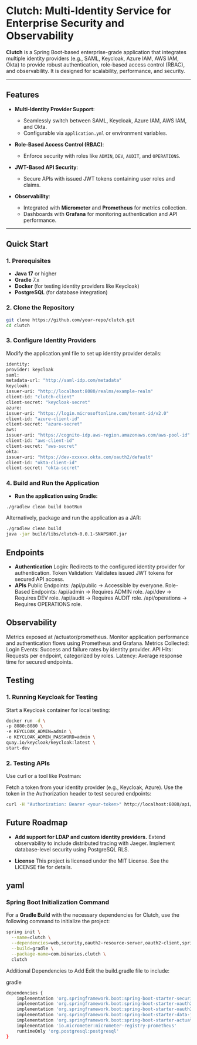 # **Clutch: Multi-Identity Service for Enterprise Security and Observability**

**Clutch** is a Spring Boot-based enterprise-grade application that integrates multiple identity providers (e.g., SAML, Keycloak, Azure IAM, AWS IAM, Okta) to provide robust authentication, role-based access control (RBAC), and observability. It is designed for scalability, performance, and security.

---

## **Features**
- **Multi-Identity Provider Support**:
    - Seamlessly switch between SAML, Keycloak, Azure IAM, AWS IAM, and Okta.
    - Configurable via `application.yml` or environment variables.

- **Role-Based Access Control (RBAC)**:
    - Enforce security with roles like `ADMIN`, `DEV`, `AUDIT`, and `OPERATIONS`.

- **JWT-Based API Security**:
    - Secure APIs with issued JWT tokens containing user roles and claims.

- **Observability**:
    - Integrated with **Micrometer** and **Prometheus** for metrics collection.
    - Dashboards with **Grafana** for monitoring authentication and API performance.

---

## **Quick Start**

### **1. Prerequisites**
- **Java 17** or higher
- **Gradle** 7.x
- **Docker** (for testing identity providers like Keycloak)
- **PostgreSQL** (for database integration)

### **2. Clone the Repository**
```bash
git clone https://github.com/your-repo/clutch.git
cd clutch
```

### **3. Configure Identity Providers**
   Modify the application.yml file to set up identity provider details:
```bash
identity:
provider: keycloak
saml:
metadata-url: "http://saml-idp.com/metadata"
keycloak:
issuer-uri: "http://localhost:8080/realms/example-realm"
client-id: "clutch-client"
client-secret: "keycloak-secret"
azure:
issuer-uri: "https://login.microsoftonline.com/tenant-id/v2.0"
client-id: "azure-client-id"
client-secret: "azure-secret"
aws:
issuer-uri: "https://cognito-idp.aws-region.amazonaws.com/aws-pool-id"
client-id: "aws-client-id"
client-secret: "aws-secret"
okta:
issuer-uri: "https://dev-xxxxxx.okta.com/oauth2/default"
client-id: "okta-client-id"
client-secret: "okta-secret"
```
### **4. Build and Run the Application**
   - **Run the application using Gradle:**

```bash
./gradlew clean build bootRun
```
Alternatively, package and run the application as a JAR:

```bash
./gradlew clean build
java -jar build/libs/clutch-0.0.1-SNAPSHOT.jar
```
## **Endpoints**
- **Authentication**
Login: Redirects to the configured identity provider for authentication.
Token Validation: Validates issued JWT tokens for secured API access.
- **APIs**
Public Endpoints:
/api/public → Accessible by everyone.
Role-Based Endpoints:
/api/admin → Requires ADMIN role.
/api/dev → Requires DEV role.
/api/audit → Requires AUDIT role.
/api/operations → Requires OPERATIONS role.

## **Observability**
Metrics exposed at /actuator/prometheus.
Monitor application performance and authentication flows using Prometheus and Grafana.
Metrics Collected:
Login Events: Success and failure rates by identity provider.
API Hits: Requests per endpoint, categorized by roles.
Latency: Average response time for secured endpoints.

## **Testing**
### **1. Running Keycloak for Testing**
   Start a Keycloak container for local testing:

```bash
docker run -d \
-p 8080:8080 \
-e KEYCLOAK_ADMIN=admin \
-e KEYCLOAK_ADMIN_PASSWORD=admin \
quay.io/keycloak/keycloak:latest \
start-dev
```

### **2. Testing APIs**
   Use curl or a tool like Postman:

Fetch a token from your identity provider (e.g., Keycloak, Azure).
Use the token in the Authorization header to test secured endpoints:
```bash
curl -H "Authorization: Bearer <your-token>" http://localhost:8080/api/admin
```
## **Future Roadmap**
- **Add support for LDAP and custom identity providers.**
Extend observability to include distributed tracing with Jaeger.
Implement database-level security using PostgreSQL RLS.

- **License**
This project is licensed under the MIT License. See the LICENSE file for details.

yaml
---

### **Spring Boot Initialization Command**

For a **Gradle Build** with the necessary dependencies for Clutch, use the following command to initialize the project:

```bash
spring init \
  --name=clutch \
  --dependencies=web,security,oauth2-resource-server,oauth2-client,spring-data-jpa,postgresql,actuator \
  --build=gradle \
  --package-name=com.binaries.clutch \
  clutch
```
Additional Dependencies to Add
Edit the build.gradle file to include:

gradle
```bash
dependencies {
    implementation 'org.springframework.boot:spring-boot-starter-security'
    implementation 'org.springframework.boot:spring-boot-starter-oauth2-client'
    implementation 'org.springframework.boot:spring-boot-starter-oauth2-resource-server'
    implementation 'org.springframework.boot:spring-boot-starter-data-jpa'
    implementation 'org.springframework.boot:spring-boot-starter-actuator'
    implementation 'io.micrometer:micrometer-registry-prometheus'
    runtimeOnly 'org.postgresql:postgresql'
}
```